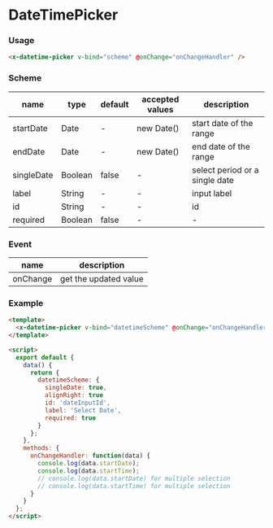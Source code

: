 # DateTimePicker

### Usage

```html
<x-datetime-picker v-bind="scheme" @onChange="onChangeHandler" />
```

### Scheme

| name       | type    | default | accepted values | description                    |
| ---------- | ------- | ------- | --------------- | ------------------------------ |
| startDate  | Date    | -       | new Date()      | start date of the range        |
| endDate    | Date    | -       | new Date()      | end date of the range          |
| singleDate | Boolean | false   | -               | select period or a single date |
| label      | String  | -       | -               | input label                    |
| id      | String  | -       | -               |  id                    |
| required   | Boolean | false   | -               | -                              |


### Event

| name     | description           |
| -------- | --------------------- |
| onChange | get the updated value |

### Example

```html
<template>
  <x-datetime-picker v-bind="datetimeScheme" @onChange="onChangeHandler" />
</template>

<script>
  export default {
    data() {
      return {
        datetimeScheme: {
          singleDate: true,
          alignRight: true
          id: 'dateInputId',
          label: 'Select Date',
          required: true
        }
      };
    },
    methods: {
      onChangeHandler: function(data) {
        console.log(data.startDate);
        console.log(data.startTime);
        // console.log(data.startDate) for multiple selection
        // console.log(data.startTime) for multiple selection
      }
    }
  };
</script>
```
